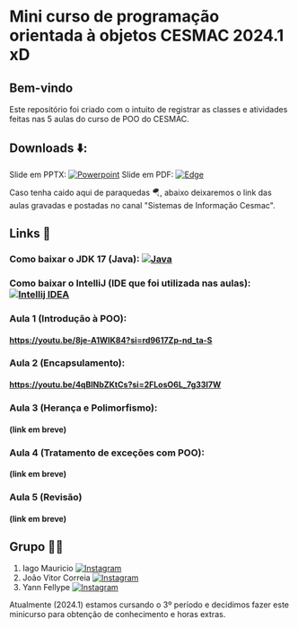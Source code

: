# Mini curso de programação orientada à objetos CESMAC 2024.1 xD

## Bem-vindo 
Este repositório foi criado com o intuito de registrar as classes e atividades feitas nas 5 aulas do curso de POO do CESMAC.

## Downloads ⬇️:
Slide em PPTX: [![Powerpoint](https://img.shields.io/badge/Microsoft_PowerPoint-B7472A?style=for-the-badge&logo=microsoft-powerpoint&logoColor=white)](https://www.mediafire.com/file/6vlhfhvy7tqr67k/Slide+orientação+à+objetos+(1).pdf/file)
Slide em PDF: [![Edge](https://img.shields.io/badge/Microsoft_Edge-0078D7?style=for-the-badge&logo=Microsoft-edge&logoColor=white)](https://www.mediafire.com/file/fp64gailr0q5ov1/Slide+orientação+à+objetos+(2).pdf/file)

Caso tenha caido aqui de paraquedas 🪂, abaixo deixaremos o link das aulas gravadas e postadas no canal "Sistemas de Informação Cesmac". <br>
## Links 🔗

### Como baixar o JDK 17 (Java): [![Java](https://img.shields.io/badge/Java-ED8B00?style=for-the-badge&logo=openjdk&logoColor=white)](https://youtu.be/QekeJBShCy4?si=mhVw_JES7ozrgInh)
### Como baixar o IntelliJ (IDE que foi utilizada nas aulas): [![Intellij IDEA](https://img.shields.io/badge/IntelliJ_IDEA-000000.svg?style=for-the-badge&logo=intellij-idea&logoColor=white)](https://www.youtube.com/watch?v=T8RyCG9dRDc)

### Aula 1 (Introdução à POO):
#### https://youtu.be/8je-A1WIK84?si=rd9617Zp-nd_ta-S
### Aula 2 (Encapsulamento):
#### https://youtu.be/4qBlNbZKtCs?si=2FLosO6L_7g33I7W
### Aula 3 (Herança e Polimorfismo):
#### (link em breve)
### Aula 4 (Tratamento de exceções com POO):
#### (link em breve)
### Aula 5 (Revisão)
#### (link em breve)

## Grupo 🧑🏻
1. Iago Mauricio [![Instagram](https://img.shields.io/badge/Instagram-%23E4405F.svg?style=for-the-badge&logo=Instagram&logoColor=white)](https://www.instagram.com/iagomauricioo/)
2. João Vitor Correia [![Instagram](https://img.shields.io/badge/Instagram-%23E4405F.svg?style=for-the-badge&logo=Instagram&logoColor=white)](https://www.instagram.com/euujoaovitorr/)
3. Yann Fellype [![Instagram](https://img.shields.io/badge/Instagram-%23E4405F.svg?style=for-the-badge&logo=Instagram&logoColor=white)](https://www.instagram.com/yannfellypee/)

Atualmente (2024.1) estamos cursando o 3º período e decidimos fazer este minicurso para obtenção de conhecimento e horas extras.

